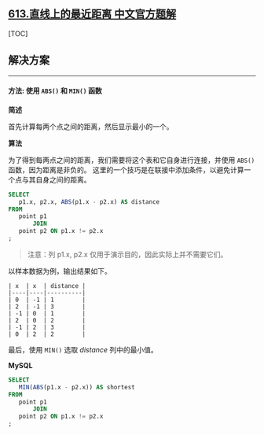 ## [613.直线上的最近距离 中文官方题解](https://leetcode.cn/problems/shortest-distance-in-a-line/solutions/100000/zhi-xian-shang-de-zui-jin-ju-chi-by-leet-a51r)
[TOC] 

 ## 解决方案 

---

 #### 方法: 使用 `ABS()` 和 `MIN()` 函数 

 **简述** 

 首先计算每两个点之间的距离，然后显示最小的一个。 

 **算法** 

 为了得到每两点之间的距离，我们需要将这个表和它自身进行连接，并使用 `ABS()` 函数，因为距离是非负的。 这里的一个技巧是在联接中添加条件，以避免计算一个点与其自身之间的距离。 

 ```sql 
 SELECT
    p1.x, p2.x, ABS(p1.x - p2.x) AS distance
FROM
    point p1
        JOIN
    point p2 ON p1.x != p2.x
;
 ```
 > 注意：列 p1.x, p2.x 仅用于演示目的，因此实际上并不需要它们。 

 以样本数据为例，输出结果如下。

  ```
| x  | x  | distance |
|----|----|----------|
| 0  | -1 | 1        |
| 2  | -1 | 3        |
| -1 | 0  | 1        |
| 2  | 0  | 2        |
| -1 | 2  | 3        |
| 0  | 2  | 2        |
  ```

 最后，使用 `MIN()` 选取 *distance* 列中的最小值。 

 **MySQL** 

 ```Sql [slu1]
SELECT
    MIN(ABS(p1.x - p2.x)) AS shortest
FROM
    point p1
        JOIN
    point p2 ON p1.x != p2.x
;
 ```
